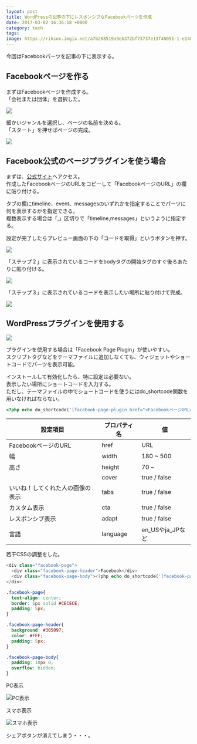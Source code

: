 ```yaml
---
layout: post
title: WordPressの記事の下にレスポンシブなFacebookパーツを作成
date: 2017-03-02 16:36:18 +0800
category: tech
tags: 
image: https://rikson.imgix.net/a7b268519a9eb372bf73737e13f48051-1-e1488472535296.png
---
```

今回はFacebookパーツを記事の下に表示する。

## Facebookページを作る

まずはFacebookページを作成する。  
「会社または団体」を選択した。

![](https://rikson.imgix.net/807e4dc309e20665d1da1b5a77138297.png)

細かいジャンルを選択し、ページの名前を決める。  
「スタート」を押せばページの完成。

![](https://rikson.imgix.net/201fa4fab05999f3af1ba9252fe6a714.png)

## Facebook公式のページプラグインを使う場合

まずは、[公式サイト](https://developers.facebook.com/docs/plugins/page-plugin/)へアクセス。  
作成したFacebookページのURLをコピーして「FacebookページのURL」の欄に貼り付ける。

タブの欄にtimeline、event、messagesのいずれかを指定することでパーツに何を表示するかを指定できる。  
複数表示する場合は「,」区切りで「timeline,messages」というように指定する。

設定が完了したらプレビュー画面の下の「コードを取得」というボタンを押す。

![](https://rikson.imgix.net/e51862cb19507b9f25647db4f6af965b.png)

「ステップ２」に表示されているコードをbodyタグの開始タグのすぐ後ろあたりに貼り付ける。

![](https://rikson.imgix.net/3464eda86c2e992e40fab7724df2d77a.png)

「ステップ３」に表示されているコードを表示したい場所に貼り付けて完成。

![](https://rikson.imgix.net/596344579ec08a1c8e201f0ce951af97.png)

## WordPressプラグインを使用する

![](https://rikson.imgix.net/088119fbafc852cc84ec85b1f72462c1.png)

プラグインを使用する場合は「Facebook Page Plugin」が使いやすい。  
スクリプトタグなどをテーマファイルに追加しなくても、ウィジェットやショートコードでパーツを表示可能。

インストールして有効化したら、特に設定は必要ない。  
表示したい場所にショートコードを入力する。  
ただし、テーマファイルの中でショートコードを使うにはdo_shortcode関数を用いなければならない。

 ```php
<?php echo do_shortcode('[facebook-page-plugin href="<FacebookページURL>"]'); ?>
 ```

| 設定項目                         | プロパティ名 | 値               |
| -------------------------------- | ------------ | ---------------- |
| FacebookページのURL              | href         | URL              |
| 幅                               | width        | 180 ~ 500        |
| 高さ                             | height       | 70 ~             |
|                                  | cover        | true / false     |
| いいね！してくれた人の画像の表示 | tabs         | true / false     |
| カスタム表示                     | cta          | true / false     |
| レスポンシブ表示                 | adapt        | true / false     |
| 言語                             | language     | en_USやja_JPなど |

若干CSSの調整をした。

```php
<div class="facebook-page">
  <div class="facebook-page-header">Facebook</div>
  <div class="facebook-page-body"><?php echo do_shortcode('[facebook-page-plugin href="<FacebookページURL>" width="500"]'); ?></div>
</div>
```

```css
.facebook-page{
  text-align: center;
  border: 1px solid #CECECE;
  padding: 5px;
}

.facebook-page-header{
  background: #305097;
  color: #FFF;
  padding: 5px;
}

.facebook-page-body{
  padding: 10px 0;
  overflow: hidden;
}
```

PC表示

![PC表示](https://rikson.imgix.net/a085eab6edaeb1eb9cfd7f27ec3c9fea.png)

スマホ表示

![スマホ表示](https://rikson.imgix.net/14ca8902b25866eecef335079aa0141d.png)

シェアボタンが消えてしまう・・・。
